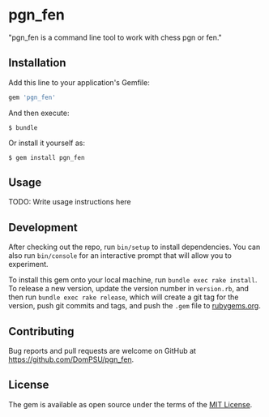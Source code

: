 # pgn_fen

"pgn_fen is a command line tool to work with chess pgn or fen."

## Installation

Add this line to your application's Gemfile:

```ruby
gem 'pgn_fen'
```

And then execute:

    $ bundle

Or install it yourself as:

    $ gem install pgn_fen

## Usage

TODO: Write usage instructions here

## Development

After checking out the repo, run `bin/setup` to install dependencies. You can also run `bin/console` for an interactive prompt that will allow you to experiment.

To install this gem onto your local machine, run `bundle exec rake install`. To release a new version, update the version number in `version.rb`, and then run `bundle exec rake release`, which will create a git tag for the version, push git commits and tags, and push the `.gem` file to [rubygems.org](https://rubygems.org).

## Contributing

Bug reports and pull requests are welcome on GitHub at https://github.com/DomPSU/pgn_fen.

## License

The gem is available as open source under the terms of the [MIT License](https://opensource.org/licenses/MIT).
